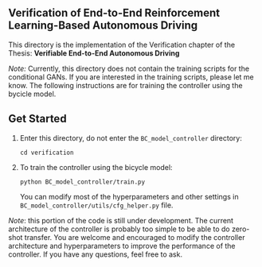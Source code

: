 ## Verification of End-to-End Reinforcement Learning-Based Autonomous Driving

This directory is the implementation of the Verification chapter of the Thesis: **Verifiable End-to-End Autonomous Driving**

*Note:* Currently, this directory does not contain the training scripts for the conditional GANs. If you are interested in the training scripts, please let me know. The following instructions are for training the controller using the bycicle model. 

## Get Started

1. Enter this directory, do not enter the `BC_model_controller` directory:
    ```Shell
    cd verification
    ```

2. To train the controller using the bicycle model:
    ```Shell
    python BC_model_controller/train.py
    ```
    You can modify most of the hyperparameters and other settings in `BC_model_controller/utils/cfg_helper.py` file.

*Note*: this portion of the code is still under development. The current architecture of the controller is probably too simple to be able to do zero-shot transfer. You are welcome and encouraged to modify the controller architecture and hyperparameters to improve the performance of the controller. If you have any questions, feel free to ask.